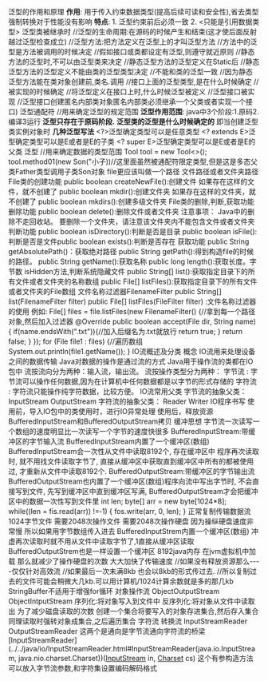 泛型的作用和原理
	**作用**:
	用于传入约束数据类型(提高后续可读和安全性),省去类型强制转换对于性能没有影响
	**特点**:
	1. 泛型约束前后必须一致
	2. <只能是引用数据类型>
	泛型类被继承时
	//泛型的生命周期:在源码的时候产生和结束(这才使后面反射越过泛型检查成立)
	//泛型方法:把方法定义在泛型上的才叫泛型方法
	//方法中的泛型是方法被调用的时候决定
	//假如接口或类都设定有泛型,则遵守就近原则
	//静态方法的泛型时,不可以由泛型类来决定
	//静态泛型方法的泛型定义在Static后
	//静态泛型方法的泛型定义不能由类的泛型类型决定
	//不能和类的泛型一致
	//因为静态泛型方法能在类对象创建前,类名.调用
	//接口上面的泛型类型,是在什么时候确定
	//被实现的时候确定
	//将泛型定义在接口上时,什么时候泛型被定义
	//泛型接口被实现
	//泛型接口创建匿名内部类对象匿名内部类必须继承一个父类或者实现一个接口)
	泛型通配符
	//用来确定泛型的规定范围
**泛型作用范围**:
	java中3个阶段:1.原码2.编译3运行
	**泛型只存在于原码阶段.**
**泛型类的泛型是什么时候确定的**
	即当创建泛型类实例对象时
**几种泛型写法**
	\<?>泛型确定类型可以是任意类型
	\<? extends E>泛型确定类型可以是E或者是E的子类
	\<? super E>泛型确定类型可以是E或者是E的父类
泛型
//用来确定数据的类型范围
Tool<Father> tool = new Tool<>();
tool.method01(new Son("小子))//这里面虽然被通配符限定类型,但是这是多态父类Father类型调用子类Son对象
file更应该叫做一个路径
文件路径或者文件夹路径
File类的创建功能
public boolean createNewFile():创建文件 如果存在这样的文件，就不创建了
public boolean mkdir():创建文件夹 如果存在这样的文件夹，就不创建了
public boolean mkdirs():创建多级文件夹
File类的删除,判断,获取功能
删除功能
public boolean delete():删除文件或者文件夹
注意事项：
Java中的删除不走回收站。
要删除一个文件夹，请注意该文件夹内不能包含文件或者文件夹
判断功能
public boolean isDirectory():判断是否是目录
public boolean isFile():判断是否是文件public boolean exists():判断是否存在
获取功能
public String getAbsolutePath()：获取绝对路径
public String getPath():得到构造file的时候的路径。
public String getName():获取名称
public long length():获取长度。字节数
isHidden方法,判断系统隐藏文件
public String[] list():获取指定目录下的所有文件或者文件夹的名称数组
public File[] listFiles():获取指定目录下的所有文件或者文件夹的File数组
文件名称过滤器FilenameFilter
public String[] list(FilenameFilter filter)
public File[] listFiles(FileFilter filter)
:文件名称过滤器的使用
例如:
File[] files = file.listFiles(new FilenameFilter() {//拿到每一个路径对象,然后加入过滤器
@Override
public boolean accept(File dir, String name) {
if(name.endsWith(".txt")){//加入后缀名为.txt就放行
return true;
}
return false;
}
});
for (File file1 : files) {//遍历数组
System.out.println(file1.getName());
}
IO流概述及分类
概念
IO流用来处理设备之间的数据传输
Java对数据的操作是通过流的方式
Java用于操作流的类都在IO包中
流按流向分为两种：输入流，输出流。
流按操作类型分为两种：
字节流 : 字节流可以操作任何数据,因为在计算机中任何数据都是以字节的形式存储的
字符流 : 字符流只能操作纯字符数据，比较方便。
IO流常用父类
字节流的抽象父类：
InputStream
OutputStream
字符流的抽象父类：
Reader
Writer
IO程序书写
使用前，导入IO包中的类使用时，进行IO异常处理
使用后，释放资源
BufferedInputStream和BufferedOutputStream拷贝
缓冲思想
字节流一次读写一个数组的速度明显比一次读写一个字节的速度快很多
BufferedInputStream:带缓冲区的字节输入流
BufferedInputStream内置了一个缓冲区(数组)
BufferedInputStream会一次性从文件中读取8192个, 存在缓冲区中
程序再次读取时, 就不用找文件读取字节了, 直接从缓冲区中获取直到缓冲区中所有的都被使用过, 才重新从文件中读取8192个.
BufferedOutputStream:带缓冲区的字节输出流
BufferedOutputStream也内置了一个缓冲区(数组)程序向流中写出字节时, 不会直接写到文件, 先写到缓冲区中直到缓冲区写满, BufferedOutputStream才会把缓冲区中的数据一次性写到文件里
int len;
byte[] arr = new byte[1024*8];
while((len = fis.read(arr)) !=‐1) {
fos.write(arr, 0, len);
}
正常复制传输数据流
1024字节文件
需要2048次操作文件
需要2048次操作硬盘
因为操纵硬盘速度非常慢
所以如果用字节数组传入进去
BufferedInputStrem内置一个缓冲区(数组)
冲虚再次读取时就不用从文件中读取字节了,1直接从缓冲区读取
BufferedOutputStrem也是一样设置一个缓冲区
8192java内存 在jvm虚拟机中加载
那么就减少了操作硬盘的次数
大大加快了传输速度
//如果没有释放资源那么----仅仅针对高效流
//如果最后一次未满8kb 也会以8kb的形式传过去.
//所以复制过去的文件可能会稍微大几kb.可以用计算机/1024计算余数就是多的那几kb
StringBuffer不适用于增强for循环
对象操作流
ObjectOutputStream
ObjectIntputStream
序列化:将对象写入到文件中
反序列化:将对象从文件中读取出
为了减少磁盘读取的次数
创建一个集合将要写入的对象存进集合,然后存入集合
同理读取时强转对象成集合,之后遍历集合
字符流
转换流
InputStreamReader
OutputStreamReader
这两个是通向是字节流通向字符流的桥梁
[InputStreamReader](../../java/io/InputStreamReader.html#InputStreamReader(java.io.InputStream, java.nio.charset.Charset))([InputStream](../../java/io/InputStream.html) in, [Charset](../../java/nio/charset/Charset.html) cs)
这个有参构造方法可以放入字节流参数,和字符集设置编码解码格式